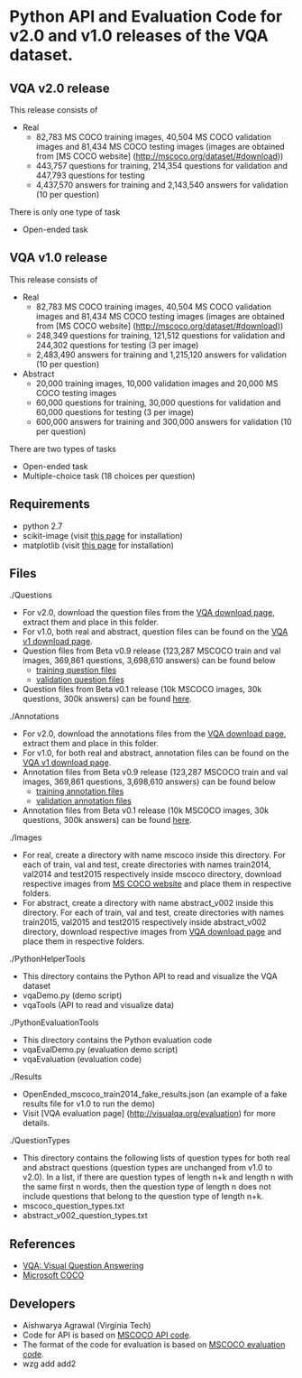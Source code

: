 Python API and Evaluation Code for v2.0 and v1.0 releases of the VQA dataset.
===================
## VQA v2.0 release ##
This release consists of
- Real 
	- 82,783 MS COCO training images, 40,504 MS COCO validation images and 81,434 MS COCO testing images (images are obtained from [MS COCO website] (http://mscoco.org/dataset/#download))
	- 443,757 questions for training, 214,354 questions for validation and 447,793 questions for testing
	- 4,437,570 answers for training and 2,143,540 answers for validation (10 per question)

There is only one type of task
- Open-ended task

## VQA v1.0 release ##
This release consists of
- Real 
	- 82,783 MS COCO training images, 40,504 MS COCO validation images and 81,434 MS COCO testing images (images are obtained from [MS COCO website] (http://mscoco.org/dataset/#download))
	- 248,349 questions for training, 121,512 questions for validation and 244,302 questions for testing (3 per image)
	- 2,483,490 answers for training and 1,215,120 answers for validation (10 per question)
- Abstract
	- 20,000 training images, 10,000 validation images and 20,000 MS COCO testing images
	- 60,000 questions for training, 30,000 questions for validation and 60,000 questions for testing (3 per image)
	- 600,000 answers for training and 300,000 answers for validation (10 per question)

There are two types of tasks
- Open-ended task
- Multiple-choice task (18 choices per question)

## Requirements ##
- python 2.7
- scikit-image (visit [this page](http://scikit-image.org/docs/dev/install.html) for installation)
- matplotlib (visit [this page](http://matplotlib.org/users/installing.html) for installation)

## Files ##
./Questions
- For v2.0, download the question files from the [VQA download page](http://www.visualqa.org/download.html), extract them and place in this folder.
- For v1.0, both real and abstract, question files can be found on the [VQA v1 download page](http://www.visualqa.org/vqa_v1_download.html).
- Question files from Beta v0.9 release (123,287 MSCOCO train and val images, 369,861 questions, 3,698,610 answers) can be found below
	- [training question files](http://visualqa.org/data/mscoco/prev_rel/Beta_v0.9/Questions_Train_mscoco.zip)
	- [validation question files](http://visualqa.org/data/mscoco/prev_rel/Beta_v0.9/Questions_Val_mscoco.zip)
- Question files from Beta v0.1 release (10k MSCOCO images, 30k questions, 300k answers) can be found [here](http://visualqa.org/data/mscoco/prev_rel/Beta_v0.1/Questions_Train_mscoco.zip).

./Annotations
- For v2.0, download the annotations files from the [VQA download page](http://www.visualqa.org/download.html), extract them and place in this folder.
- For v1.0, for both real and abstract, annotation files can be found on the [VQA v1 download page](http://www.visualqa.org/vqa_v1_download.html).
- Annotation files from Beta v0.9 release (123,287 MSCOCO train and val images, 369,861 questions, 3,698,610 answers) can be found below
	- [training annotation files](http://visualqa.org/data/mscoco/prev_rel/Beta_v0.9/Annotations_Train_mscoco.zip)
	- [validation annotation files](http://visualqa.org/data/mscoco/prev_rel/Beta_v0.9/Annotations_Val_mscoco.zip)
- Annotation files from Beta v0.1 release (10k MSCOCO images, 30k questions, 300k answers) can be found [here](http://visualqa.org/data/mscoco/prev_rel/Beta_v0.1/Annotations_Train_mscoco.zip).

./Images
- For real, create a directory with name mscoco inside this directory. For each of train, val and test, create directories with names train2014, val2014 and test2015 respectively inside mscoco directory, download respective images from [MS COCO website](http://mscoco.org/dataset/#download) and place them in respective folders.
- For abstract, create a directory with name abstract_v002 inside this directory. For each of train, val and test, create directories with names train2015, val2015 and test2015 respectively inside abstract_v002 directory, download respective images from [VQA download page](http://www.visualqa.org/download.html) and place them in respective folders.

./PythonHelperTools
- This directory contains the Python API to read and visualize the VQA dataset
- vqaDemo.py (demo script)
- vqaTools (API to read and visualize data)

./PythonEvaluationTools
- This directory contains the Python evaluation code
- vqaEvalDemo.py (evaluation demo script)
- vqaEvaluation (evaluation code)

./Results
- OpenEnded_mscoco_train2014_fake_results.json (an example of a fake results file for v1.0 to run the demo)
- Visit [VQA evaluation page] (http://visualqa.org/evaluation) for more details.

./QuestionTypes
- This directory contains the following lists of question types for both real and abstract questions (question types are unchanged from v1.0 to v2.0). In a list, if there are question types of length n+k and length n with the same first n words, then the question type of length n does not include questions that belong to the question type of length n+k.
- mscoco_question_types.txt
- abstract_v002_question_types.txt

## References ##
- [VQA: Visual Question Answering](http://visualqa.org/)
- [Microsoft COCO](http://mscoco.org/)

## Developers ##
- Aishwarya Agrawal (Virginia Tech)
- Code for API is based on [MSCOCO API code](https://github.com/pdollar/coco).
- The format of the code for evaluation is based on [MSCOCO evaluation code](https://github.com/tylin/coco-caption).
- wzg add add2